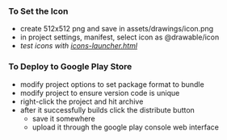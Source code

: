 ### To Set the Icon
* create 512x512 png and save in assets/drawings/icon.png
* in project settings, manifest, select icon as @drawable/icon
* _test icons with [icons-launcher.html](https://romannurik.github.io/AndroidAssetStudio/icons-launcher.html)_
  
### To Deploy to Google Play Store
* modify project options to set package format to bundle
* modify project to ensure version code is unique
* right-click the project and hit archive
* after it successfully builds click the distribute button
  * save it somewhere
  * upload it through the google play console web interface